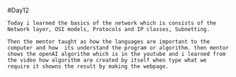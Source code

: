 #Day12

	Today i learned the basics of the network which is consists of the Network layer, OSI models, Protocols and IP classes, Subnetting.

	Then the mentor taught as how the languages are important to the computer and how  its understand the program or algorithm. then mentor shows the openAI algorithm which is in the youtube and i learned from the video how algorithm are created by itself when type what we require it showns the result by making the webpage.
